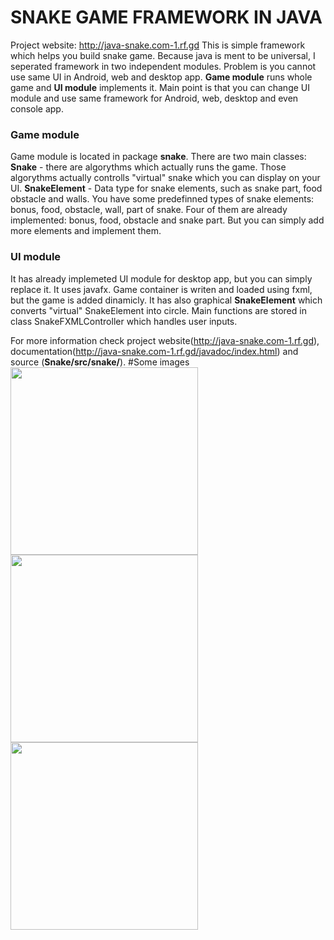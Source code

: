 # SNAKE GAME FRAMEWORK IN JAVA
Project website: http://java-snake.com-1.rf.gd
This is simple framework which helps you build snake game. Because java is ment to be universal, I seperated framework in two independent modules. Problem is you cannot use same UI in Android, web and desktop app. **Game module** runs whole game and **UI module** implements it. Main point is that you can change UI module and use same framework for Android, web, desktop and even console app. 

### Game module
Game module is located in package **snake**. There are two main classes:
     **Snake** - there are algorythms which actually runs the game. Those algorythms actually controlls "virtual" snake which you can display on your UI.
     **SnakeElement** - Data type for snake elements, such as snake part, food obstacle and walls. You have some predefinned types of snake elements: bonus, food, obstacle, wall, part of snake. Four of them are already implemented: bonus, food, obstacle and snake part. But you can simply add more elements and implement them.

### UI module
It has already implemeted UI module for desktop app, but you can simply replace it. It uses javafx. Game container is writen and loaded using fxml, but the game is added dinamicly.
It has also graphical **SnakeElement** which converts "virtual" SnakeElement into circle. Main functions are stored in class SnakeFXMLController which handles user inputs.

For more information check project website(http://java-snake.com-1.rf.gd), documentation(http://java-snake.com-1.rf.gd/javadoc/index.html) and source (**Snake/src/snake/**).
#Some images
<br/>
<img width="300px" src="https://github.com/jakobhostnik/Snake/blob/master/src/snake/Java-snake-website(java-snake)/java-snake_files/game.png?raw=true"/><br/>
<img width="300px" src="https://github.com/jakobhostnik/Snake/blob/master/src/snake/Java-snake-website(java-snake)/java-snake_files/game1.png?raw=true"/><br/>
<img width="300px" src="https://github.com/jakobhostnik/Snake/blob/master/src/snake/Java-snake-website(java-snake)/java-snake_files/game3.png?raw=true"/><br/>